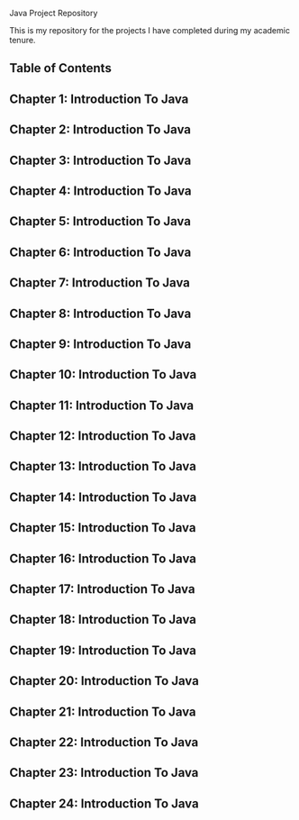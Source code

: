 Java Project Repository


This is my repository for the projects I have completed during my academic tenure. 


Table of Contents
--------------------------------------------------------------------------------------------------------------------------------------
Chapter 1: Introduction To Java
--------------------------------------------------------------------------------------------------------------------------------------
Chapter 2: Introduction To Java
--------------------------------------------------------------------------------------------------------------------------------------
Chapter 3: Introduction To Java
--------------------------------------------------------------------------------------------------------------------------------------
Chapter 4: Introduction To Java
--------------------------------------------------------------------------------------------------------------------------------------
Chapter 5: Introduction To Java
--------------------------------------------------------------------------------------------------------------------------------------
Chapter 6: Introduction To Java
--------------------------------------------------------------------------------------------------------------------------------------
Chapter 7: Introduction To Java
--------------------------------------------------------------------------------------------------------------------------------------
Chapter 8: Introduction To Java
--------------------------------------------------------------------------------------------------------------------------------------
Chapter 9: Introduction To Java
--------------------------------------------------------------------------------------------------------------------------------------
Chapter 10: Introduction To Java
--------------------------------------------------------------------------------------------------------------------------------------
Chapter 11: Introduction To Java
--------------------------------------------------------------------------------------------------------------------------------------
Chapter 12: Introduction To Java
--------------------------------------------------------------------------------------------------------------------------------------
Chapter 13: Introduction To Java
--------------------------------------------------------------------------------------------------------------------------------------
Chapter 14: Introduction To Java
--------------------------------------------------------------------------------------------------------------------------------------
Chapter 15: Introduction To Java
--------------------------------------------------------------------------------------------------------------------------------------
Chapter 16: Introduction To Java
--------------------------------------------------------------------------------------------------------------------------------------
Chapter 17: Introduction To Java
--------------------------------------------------------------------------------------------------------------------------------------
Chapter 18: Introduction To Java
--------------------------------------------------------------------------------------------------------------------------------------
Chapter 19: Introduction To Java
--------------------------------------------------------------------------------------------------------------------------------------
Chapter 20: Introduction To Java
--------------------------------------------------------------------------------------------------------------------------------------
Chapter 21: Introduction To Java
--------------------------------------------------------------------------------------------------------------------------------------
Chapter 22: Introduction To Java
--------------------------------------------------------------------------------------------------------------------------------------
Chapter 23: Introduction To Java
--------------------------------------------------------------------------------------------------------------------------------------
Chapter 24: Introduction To Java
--------------------------------------------------------------------------------------------------------------------------------------
